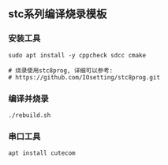 ## stc系列编译烧录模板

### 安装工具
```
sudo apt install -y cppcheck sdcc cmake

# 烧录使用stc8prog, 详细可以参考:
# https://github.com/IOsetting/stc8prog.git
```

### 编译并烧录

```
./rebuild.sh
```

### 串口工具 

```
apt install cutecom 
```